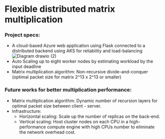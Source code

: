 # Flexible distributed matrix multiplication

### Project specs:
- A cloud-based Azure web application using Flask connected to a distributed backend using AKS for reliability and load-balancing
![Diagram drawio (2)](https://user-images.githubusercontent.com/14797495/204393135-e0931eda-8b2d-48d9-86cb-b8392830044d.png)
- Auto Scaling up to eight worker nodes by estimating workload by the input deadline
- Matrix multiplication algorithm: Non-recursive divide-and-conquer (optimal packet size for matrix 2^13 x 2^13 or smaller)

### Future works for better multiplication performance:
- Matrix multiplication algorithm: Dynamic number of recursion layers for optimal packet size between client - server.
- Infrastructure:
    - Horizontal scaling: Scale up the number of replicas on the back-end.
    - Vertical scaling: Host cluster nodes on each CPU in a high-performance compute engine with high CPUs number to eliminate the network overhead cost.
